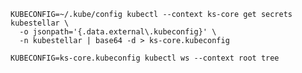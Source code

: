 <!--kubestellar-show-available-spaces-start-->
```shell
KUBECONFIG=~/.kube/config kubectl --context ks-core get secrets kubestellar \
  -o jsonpath='{.data.external\.kubeconfig}' \
  -n kubestellar | base64 -d > ks-core.kubeconfig

KUBECONFIG=ks-core.kubeconfig kubectl ws --context root tree
```
<!--kubestellar-show-available-spaces-end-->